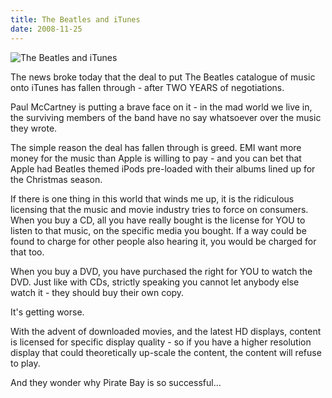 ```yaml
---
title: The Beatles and iTunes
date: 2008-11-25
---
```


![The Beatles and iTunes](https://source.unsplash.com/hopX_jpVtRM/1600x900)

The news broke today that the deal to put The Beatles catalogue of music onto iTunes has fallen through - after TWO YEARS of negotiations.

Paul McCartney is putting a brave face on it - in the mad world we live in, the surviving members of the band have no say whatsoever over the music they wrote.

The simple reason the deal has fallen through is greed. EMI want more money for the music than Apple is willing to pay - and you can bet that Apple had Beatles themed iPods pre-loaded with their albums lined up for the Christmas season.

If there is one thing in this world that winds me up, it is the ridiculous licensing that the music and movie industry tries to force on consumers. When you buy a CD, all you have really bought is the license for YOU to listen to that music, on the specific media you bought. If a way could be found to charge for other people also hearing it, you would be charged for that too.

When you buy a DVD, you have purchased the right for YOU to watch the DVD. Just like with CDs, strictly speaking you cannot let anybody else watch it - they should buy their own copy.

It's getting worse.

With the advent of downloaded movies, and the latest HD displays, content is licensed for specific display quality - so if you have a higher resolution display that could theoretically up-scale the content, the content will refuse to play.

And they wonder why Pirate Bay is so successful...